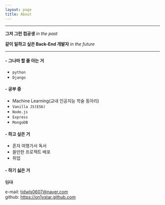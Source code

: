 ```yaml
---
layout: page
title: About
---
```


<hr>

__그저 그런 컴공생__ _in the past_

__같이 일하고 싶은 Back-End 개발자__ _in the future_

<hr>

#### - 그나마 할 줄 아는 거
- `python`
- `Django`

#### - 공부 중
- Machine Learning(교내 인공지능 학술 동아리)
- `Vanilla JS(ES6)`
- `Node.js`
- `Express`
- `MongoDB`

#### - 하고 싶은 거
- 혼자 여행가서 독서
- 쓸만한 프로젝트 배포
- 취업

#### - 하기 싫은 거
~~입대~~

e-mail: tjdwls0607@naver.com  
github: <https://on1ystar.github.com>
